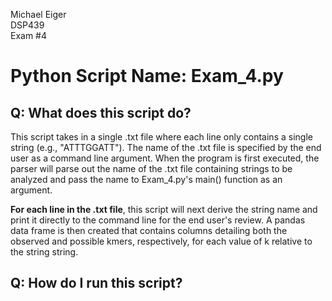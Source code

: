 Michael Eiger  
DSP439  
Exam #4  

# Python Script Name: Exam_4.py

## Q: What does this script do?
This script takes in a single .txt file where each line only contains a single string (e.g., "ATTTGGATT").  The name of the .txt file is specified by the end user as a command line argument. When the program is first executed, the parser will parse out the name of the .txt file containing strings to be analyzed and pass the name to Exam_4.py's main() function as an argument.

**For each line in the .txt file**, this script will next derive the string name and print it directly to the command line for the end user's review. A pandas data frame is then created that contains columns detailing both the observed and possible kmers, respectively, for each value of k relative to the string string.

## Q: How do I run this script?  
